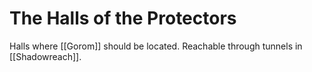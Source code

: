 # The Halls of the Protectors
Halls where [[Gorom]] should be located. Reachable through tunnels in [[Shadowreach]].
